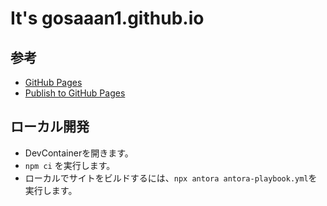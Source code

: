 # It's gosaaan1.github.io

## 参考

- [GitHub Pages](https://docs.github.com/ja/pages)
- [Publish to GitHub Pages](https://docs.antora.org/antora/latest/publish-to-github-pages/)

## ローカル開発

- DevContainerを開きます。
- `npm ci` を実行します。
- ローカルでサイトをビルドするには、`npx antora antora-playbook.yml`を実行します。
